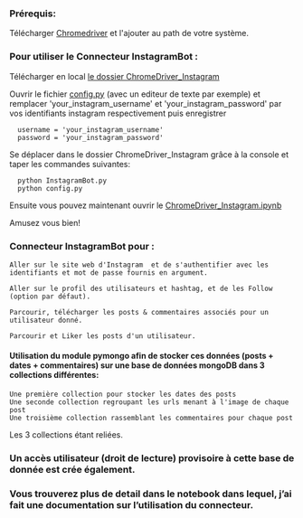 ### Prérequis: 
   Télécharger [Chromedriver](https://chromedriver.chromium.org/downloads) et l'ajouter au path de votre système.  
   
### Pour utiliser le Connecteur InstagramBot :
   Télécharger en local [le dossier ChromeDriver_Instagram](https://github.com/DialloYoussouf/Jedhabootcamp_Projects/edit/master/ChromeDriver_Instagram/)
   
   Ouvrir le fichier [config.py](https://github.com/DialloYoussouf/Jedhabootcamp_Projects/blob/master/ChromeDriver_Instagram/config.py) (avec un editeur de texte par exemple) et remplacer 'your_instagram_username' et 'your_instagram_password' par vos identifiants instagram respectivement puis enregistrer
    
      username = 'your_instagram_username'
      password = 'your_instagram_password'
   
   Se déplacer dans le dossier ChromeDriver_Instagram grâce à la console et taper les commandes suivantes:
   
      python InstagramBot.py
      python config.py
      
   Ensuite vous pouvez maintenant ouvrir le [ChromeDriver_Instagram.ipynb](https://github.com/DialloYoussouf/Jedhabootcamp_Projects/blob/master/ChromeDriver_Instagram/ChromeDriver_Instagram.ipynb) 
   
   Amusez vous bien!

### Connecteur InstagramBot pour :
    Aller sur le site web d'Instagram  et de s'authentifier avec les identifiants et mot de passe fournis en argument.

    Aller sur le profil des utilisateurs et hashtag, et de les Follow (option par défaut).

    Parcourir, télécharger les posts & commentaires associés pour un utilisateur donné.
    
    Parcourir et Liker les posts d'un utilisateur.

#### Utilisation du module pymongo afin de stocker ces données (posts + dates + commentaires) sur une base de données mongoDB dans 3 collections différentes:
    Une première collection pour stocker les dates des posts
    Une seconde collection regroupant les urls menant à l'image de chaque post
    Une troisième collection rassemblant les commentaires pour chaque post 
    
   Les 3 collections étant reliées.
   

   

### Un accès utilisateur (droit de lecture) provisoire à cette base de donnée est crée également.

### Vous trouverez plus de detail dans le notebook dans lequel, j’ai fait une documentation sur l’utilisation du connecteur.

